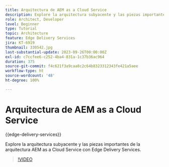 ```yaml
---
title: Arquitectura de AEM as a Cloud Service
description: Explore la arquitectura subyacente y las piezas importantes de la arquitectura AEM as a Cloud Service con Edge Delivery Services.
role: Architect, Developer
level: Beginner
type: Tutorial
topic: Architecture
feature: Edge Delivery Services
jira: KT-6919
thumbnail: 330542.jpg
last-substantial-update: 2023-09-26T00:00:00Z
exl-id: c7ccfee6-c252-4ba4-831a-1c37b36ac964
duration: 375
source-git-commit: f4c621f3a9caa8c2c64b8323312343fe421a5aee
workflow-type: ht
source-wordcount: '48'
ht-degree: 100%

---
```


# Arquitectura de AEM as a Cloud Service

{{edge-delivery-services}}

Explore la arquitectura subyacente y las piezas importantes de la arquitectura AEM as a Cloud Service con Edge Delivery Services.

>[!VIDEO](https://video.tv.adobe.com/v/346180?quality=12&learn=on&captions=spa)
